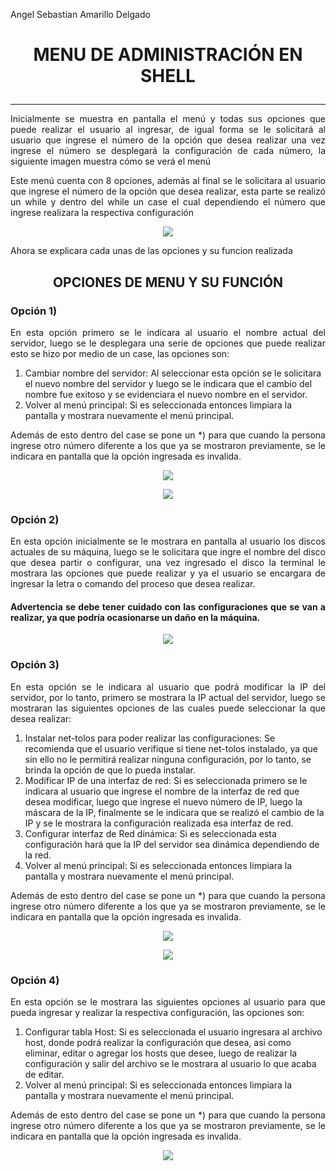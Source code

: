 Angel Sebastian Amarillo Delgado

# <p align="center"> **MENU DE ADMINISTRACIÓN EN SHELL** </p>
___

<p style="text-align: justify;">Inicialmente se muestra en pantalla el menú y todas sus opciones que puede realizar el usuario al ingresar, de igual forma se le solicitará al usuario que ingrese el número de la opción que desea realizar una vez ingrese el número se desplegará la configuración de cada número, la siguiente imagen muestra cómo se verá el menú</p>
<p style="text-align: justify;">Este menú cuenta con 8 opciones, además al final se le solicitara al usuario que ingrese el número de la opción que desea realizar, esta parte se realizó un while y dentro del while un case el cual dependiendo el número que ingrese realizara la respectiva configuración </p>

<p align="center">
  <img src="/Shell_Menú/ImageMenu/Menu.PNG">
</p>

<p style="text-align: justify;">Ahora se explicara cada unas de las opciones y su funcion realizada</p>

## <p align="center"> **OPCIONES DE MENU Y SU FUNCIÓN** </p>

### <p align="justify"> **Opción 1)** </p>

<p style="text-align: justify;">En esta opción primero se le indicara al usuario el nombre actual del servidor, luego se le desplegara una serie de opciones que puede realizar esto se hizo por medio de un case, las opciones son:</p>

1. Cambiar nombre del servidor: Al seleccionar esta opción se le solicitara el nuevo nombre del servidor y luego se le indicara que el cambio del nombre fue exitoso y se evidenciara el nuevo nombre en el servidor.
2. Volver al menú principal: Si es seleccionada entonces limpiara la pantalla y mostrara nuevamente el menú principal.

<p style="text-align: justify;">Además de esto dentro del case se pone un *) para que cuando la persona ingrese otro número diferente a los que ya se mostraron previamente, se le indicara en pantalla que la opción ingresada es invalida.</p>

<p align="center">
  <img src="/Shell_Menú/ImageMenu/Opt1.PNG">
</p>

<p align="center">
  <img src="/Shell_Menú/ImageMenu/Opt1-1.PNG">
</p>

### <p align="justify"> **Opción 2)** </p>

<p style="text-align: justify;">En esta opción inicialmente se le mostrara en pantalla al usuario los discos actuales de su máquina, luego se le solicitara que ingre el nombre del disco que desea partir o configurar, una vez ingresado el disco la terminal le mostrara las opciones que puede realizar y ya el usuario se encargara de ingresar la letra o comando del proceso que desea realizar.</p>

#### <p style="text-align: justify;"> **Advertencia se debe tener cuidado con las configuraciones que se van a realizar, ya que podría ocasionarse un daño en la máquina.** </p>

<p align="center">
  <img src="/Shell_Menú/ImageMenu/Opt2.PNG">
</p>

### <p align="justify"> **Opción 3)** </p>

<p style="text-align: justify;">En esta opción se le indicara al usuario que podrá modificar la IP del servidor, por lo tanto, primero se mostrara la IP actual del servidor, luego se mostraran las siguientes opciones de las cuales puede seleccionar la que desea realizar:</p>

1. Instalar net-tolos para poder realizar las configuraciones: Se recomienda que el usuario verifique si tiene net-tolos instalado, ya que sin ello no le permitirá realizar ninguna configuración, por lo tanto, se brinda la opción de que lo pueda instalar. 
2. Modificar IP de una interfaz de red: Si es seleccionada primero se le indicara al usuario que ingrese el nombre de la interfaz de red que desea modificar, luego que ingrese el nuevo número de IP, luego la máscara de la IP, finalmente se le indicara que se realizó el cambio de la IP y se le mostrara la configuración realizada esa interfaz de red. 
3. Configurar interfaz de Red dinámica: Si es seleccionada esta configuración hará que la IP del servidor sea dinámica dependiendo de la red.
4. Volver al menú principal: Si es seleccionada entonces limpiara la pantalla y mostrara nuevamente el menú principal.

<p style="text-align: justify;">Además de esto dentro del case se pone un *) para que cuando la persona ingrese otro número diferente a los que ya se mostraron previamente, se le indicara en pantalla que la opción ingresada es invalida.</p>

<p align="center">
  <img src="/Shell_Menú/ImageMenu/Opt3.PNG">
</p>

<p align="center">
  <img src="/Shell_Menú/ImageMenu/Opt3-1.PNG">
</p>

### <p align="justify"> **Opción 4)** </p>

<p style="text-align: justify;">En esta opción se le mostrara las siguientes opciones al usuario para que pueda ingresar y realizar la respectiva configuración, las opciones son:</p>

1. Configurar tabla Host: Si es seleccionada el usuario ingresara al archivo host, donde podrá realizar la configuración que desea, asi como eliminar, editar o agregar los hosts que desee, luego de realizar la configuración y salir del archivo se le mostrara al usuario lo que acaba de editar. 
2. Volver al menú principal: Si es seleccionada entonces limpiara la pantalla y mostrara nuevamente el menú principal.

<p style="text-align: justify;">Además de esto dentro del case se pone un *) para que cuando la persona ingrese otro número diferente a los que ya se mostraron previamente, se le indicara en pantalla que la opción ingresada es invalida.</p>

<p align="center">
  <img src="/Shell_Menú/ImageMenu/Opt4.PNG">
</p>

